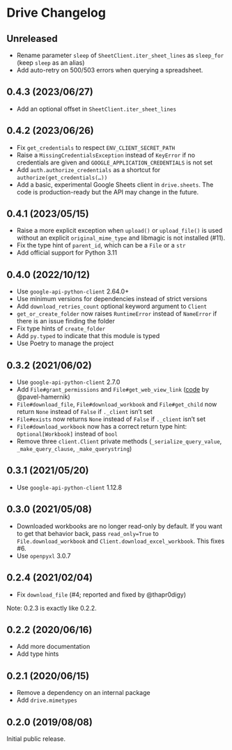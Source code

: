 # Drive Changelog

## Unreleased

* Rename parameter `sleep` of `SheetClient.iter_sheet_lines` as `sleep_for` (keep `sleep` as an alias)
* Add auto-retry on 500/503 errors when querying a spreadsheet. 

## 0.4.3 (2023/06/27)

* Add an optional offset in `SheetClient.iter_sheet_lines`

## 0.4.2 (2023/06/26)

* Fix `get_credentials` to respect `ENV_CLIENT_SECRET_PATH`
* Raise a `MissingCredentialsException` instead of `KeyError` if no credentials are given
  and `GOOGLE_APPLICATION_CREDENTIALS` is not set
* Add `auth.authorize_credentials` as a shortcut for `authorize(get_credentials(…))`
* Add a basic, experimental Google Sheets client in `drive.sheets`. The code is production-ready but the API may change
  in the future.

## 0.4.1 (2023/05/15)

* Raise a more explicit exception when `upload()` or `upload_file()` is used without an explicit `original_mime_type`
  and libmagic is not installed (#11).
* Fix the type hint of `parent_id`, which can be a `File` or a `str`
* Add official support for Python 3.11

## 0.4.0 (2022/10/12)

* Use `google-api-python-client` 2.64.0+
* Use minimum versions for dependencies instead of strict versions
* Add `download_retries_count` optional keyword argument to `Client`
* `get_or_create_folder` now raises `RuntimeError` instead of `NameError` if there is an issue finding the folder
* Fix type hints of `create_folder`
* Add `py.typed` to indicate that this module is typed
* Use Poetry to manage the project

## 0.3.2 (2021/06/02)

* Use `google-api-python-client` 2.7.0
* Add `File#grant_permissions` and `File#get_web_view_link` ([code][perms-code] by @pavel-hamernik)
* `File#download_file`, `File#download_workbook` and `File#get_child` now return `None` instead of `False`
  if `._client` isn’t set
* `File#exists` now returns `None` instead of `False` if `._client` isn’t set
* `File#download_workbook` now has a correct return type hint: `Optional[Workbook]` instead of `bool`
* Remove three `client.Client` private methods (`_serialize_query_value`, `_make_query_clause`, `_make_querystring`)

[perms-code]: https://github.com/NoName115/drive/commit/eec799000d1367bf17b5c6f80b655db0ca95b3de

## 0.3.1 (2021/05/20)

* Use `google-api-python-client` 1.12.8

## 0.3.0 (2021/05/08)

* Downloaded workbooks are no longer read-only by default. If you want to get that behavior back, pass `read_only=True`
  to `File.download_workbook` and `Client.download_excel_workbook`. This fixes #6.
* Use `openpyxl` 3.0.7

## 0.2.4 (2021/02/04)

* Fix `download_file` (#4; reported and fixed by @thapr0digy)

Note: 0.2.3 is exactly like 0.2.2.

## 0.2.2 (2020/06/16)

* Add more documentation
* Add type hints

## 0.2.1 (2020/06/15)

* Remove a dependency on an internal package
* Add `drive.mimetypes`

## 0.2.0 (2019/08/08)

Initial public release.
